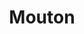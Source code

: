 ---
title: Mouton
name: Mouton
alias: Mouton
group: Sonstige
info: französischer Soldat
priority: 4
---